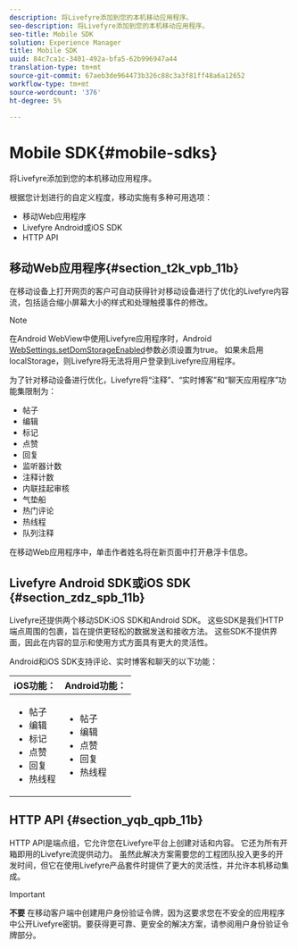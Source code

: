 ```yaml
---
description: 将Livefyre添加到您的本机移动应用程序。
seo-description: 将Livefyre添加到您的本机移动应用程序。
seo-title: Mobile SDK
solution: Experience Manager
title: Mobile SDK
uuid: 84c7ca1c-3401-492a-bfa5-62b996947a44
translation-type: tm+mt
source-git-commit: 67aeb3de964473b326c88c3a3f81ff48a6a12652
workflow-type: tm+mt
source-wordcount: '376'
ht-degree: 5%

---
```



# Mobile SDK{#mobile-sdks}

将Livefyre添加到您的本机移动应用程序。

根据您计划进行的自定义程度，移动实施有多种可用选项：

* 移动Web应用程序
* Livefyre Android或iOS SDK
* HTTP API

## 移动Web应用程序{#section_t2k_vpb_11b}

在移动设备上打开网页的客户可自动获得针对移动设备进行了优化的Livefyre内容流，包括适合缩小屏幕大小的样式和处理触摸事件的修改。

>[!NOTE]
>
>在Android WebView中使用Livefyre应用程序时，Android [WebSettings.setDomStorageEnabled](https://developer.android.com/reference/android/webkit/WebSettings.html)参数必须设置为true。 如果未启用localStorage，则Livefyre将无法将用户登录到Livefyre应用程序。

为了针对移动设备进行优化，Livefyre将“注释”、“实时博客”和“聊天应用程序”功能集限制为：

* 帖子
* 编辑
* 标记
* 点赞
* 回复
* 监听器计数
* 注释计数
* 内联挂起审核
* 气垫船
* 热门评论
* 热线程
* 队列注释

在移动Web应用程序中，单击作者姓名将在新页面中打开悬浮卡信息。

## Livefyre Android SDK或iOS SDK {#section_zdz_spb_11b}

Livefyre还提供两个移动SDK:iOS SDK和Android SDK。 这些SDK是我们HTTP端点周围的包裹，旨在提供更轻松的数据发送和接收方法。 这些SDK不提供界面，因此在内容的显示和使用方式方面具有更大的灵活性。

Android和iOS SDK支持评论、实时博客和聊天的以下功能：

| iOS功能： | Android功能： |
|--- |--- |
| <ul><li> 帖子 </li><li>编辑 </li><li>标记 </li><li>点赞 </li><li>回复 </li><li>热线程</li></ul> | <ul><li>帖子 </li><li>编辑 </li><li>点赞 </li><li>回复 </li><li>热线程</li></ul> |

## HTTP API {#section_yqb_qpb_11b}

HTTP API是端点组，它允许您在Livefyre平台上创建对话和内容。 它还为所有开箱即用的Livefyre流提供动力。 虽然此解决方案需要您的工程团队投入更多的开发时间，但它在使用Livefyre产品套件时提供了更大的灵活性，并允许本机移动集成。

>[!IMPORTANT]
>
>**不要** 在移动客户端中创建用户身份验证令牌，因为这要求您在不安全的应用程序中公开Livefyre密钥。要获得更可靠、更安全的解决方案，请参阅用户身份验证令牌部分。

